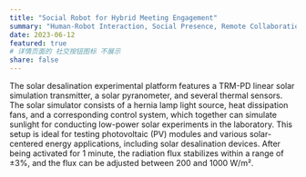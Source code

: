 ```yaml
---
title: "Social Robot for Hybrid Meeting Engagement"
summary: "Human-Robot Interaction, Social Presence, Remote Collaboration"
date: 2023-06-12 
featured: true
# 详情页面的 社交按钮图标 不展示 
share: false
---
```


The solar desalination experimental platform features a TRM-PD linear solar simulation transmitter, a solar pyranometer, and several thermal sensors. The solar simulator consists of a hernia lamp light source, heat dissipation fans, and a corresponding control system, which together can simulate sunlight for conducting low-power solar experiments in the laboratory. This setup is ideal for testing photovoltaic (PV) modules and various solar-centered energy applications, including solar desalination devices. After being activated for 1 minute, the radiation flux stabilizes within a range of ±3%, and the flux can be adjusted between 200 and 1000 W/m².

